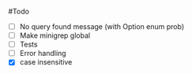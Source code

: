 #Todo

- [ ] No query found message (with Option enum prob)
- [ ] Make minigrep global
- [ ] Tests
- [ ] Error handling
- [x] case insensitive
